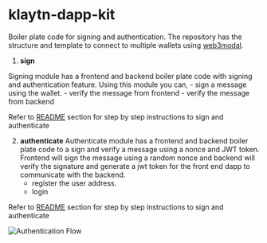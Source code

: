# klaytn-dapp-kit

Boiler plate code for signing and authentication. The repository has the structure and template to connect to multiple wallets using [web3modal](https://github.com/Yeonju-Kim/web3modal). 
  
1. **sign** 

Signing module has a frontend and backend boiler plate code with signing and authentication feature. Using this module you can, 
    - sign a message using the wallet.
	- verify the message from frontend
	- verify the message from backend

Refer to [README](sign/README.md) section for step by step instructions to sign and authenticate

2. **authenticate**
Authenticate module has a frontend and backend boiler plate code to a sign and verify a message using a nonce and JWT token. Frontend will sign the message using a random nonce and backend will verify the signature and generate a jwt token for the front end dapp to communicate with the backend. 
	- register the user address.
	- login 

Refer to [README](authenticate/README.md) section for step by step instructions to sign and authenticate

![Authentication Flow](https://github.com/klaytn/klaytn-dapp-kit/blob/dev/docs/authentication_flow.png?raw=true)


	